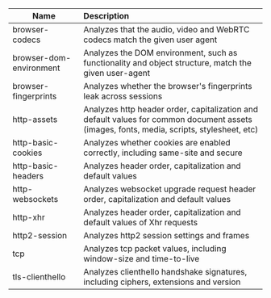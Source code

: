 | Name                    | Description                                                                                                                               |
| ----------------------- | :---------------------------------------------------------------------------------------------------------------------------------------- |
| browser-codecs          | Analyzes that the audio, video and WebRTC codecs match the given user agent                                                               |
| browser-dom-environment | Analyzes the DOM environment, such as functionality and object structure, match the given user-agent                                      |
| browser-fingerprints    | Analyzes whether the browser's fingerprints leak across sessions                                                                          |
| http-assets             | Analyzes http header order, capitalization and default values for common document assets (images, fonts, media, scripts, stylesheet, etc) |
| http-basic-cookies      | Analyzes whether cookies are enabled correctly, including same-site and secure                                                            |
| http-basic-headers      | Analyzes header order, capitalization and default values                                                                                  |
| http-websockets         | Analyzes websocket upgrade request header order, capitalization and default values                                                        |
| http-xhr                | Analyzes header order, capitalization and default values of Xhr requests                                                                  |
| http2-session           | Analyzes http2 session settings and frames                                                                                                |
| tcp                     | Analyzes tcp packet values, including window-size and time-to-live                                                                        |
| tls-clienthello         | Analyzes clienthello handshake signatures, including ciphers, extensions and version                                                      |
